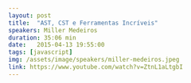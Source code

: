 ```yaml
---
layout: post
title:  "AST, CST e Ferramentas Incríveis"
speakers: Miller Medeiros
duration: 35:06 min
date:   2015-04-13 19:55:00
tags: [javascript]
img: /assets/image/speakers/miller-medeiros.jpeg
link: https://www.youtube.com/watch?v=ZtnL1aLtgbI
---
```

